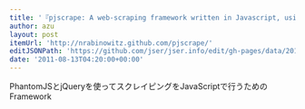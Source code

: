 ```yaml
---
title: '『pjscrape: A web-scraping framework written in Javascript, using PhantomJS and jQuery』'
author: azu
layout: post
itemUrl: 'http://nrabinowitz.github.com/pjscrape/'
editJSONPath: 'https://github.com/jser/jser.info/edit/gh-pages/data/2011/08/index.json'
date: '2011-08-13T04:20:00+00:00'
---
```

PhantomJSとjQueryを使ってスクレイピングをJavaScriptで行うためのFramework
